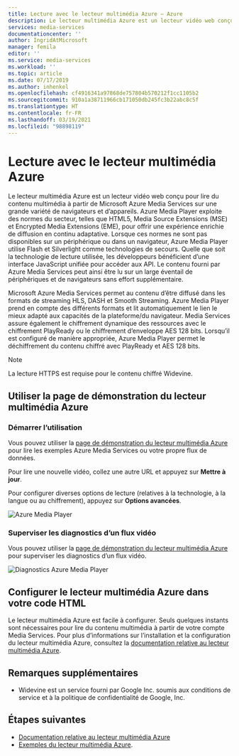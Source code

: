 ```yaml
---
title: Lecture avec le lecteur multimédia Azure – Azure
description: Le lecteur multimédia Azure est un lecteur vidéo web conçu pour lire du contenu multimédia à partir de Microsoft Azure Media Services sur une grande variété de navigateurs et d’appareils.
services: media-services
documentationcenter: ''
author: IngridAtMicrosoft
manager: femila
editor: ''
ms.service: media-services
ms.workload: ''
ms.topic: article
ms.date: 07/17/2019
ms.author: inhenkel
ms.openlocfilehash: cf4916341a97868de757804b570212f1cc1105b2
ms.sourcegitcommit: 910a1a38711966cb171050db245fc3b22abc8c5f
ms.translationtype: HT
ms.contentlocale: fr-FR
ms.lasthandoff: 03/19/2021
ms.locfileid: "98898119"
---
```

# <a name="playback-with-azure-media-player"></a>Lecture avec le lecteur multimédia Azure

Le lecteur multimédia Azure est un lecteur vidéo web conçu pour lire du contenu multimédia à partir de Microsoft Azure Media Services sur une grande variété de navigateurs et d’appareils. Azure Media Player exploite des normes du secteur, telles que HTML5, Media Source Extensions (MSE) et Encrypted Media Extensions (EME), pour offrir une expérience enrichie de diffusion en continu adaptative. Lorsque ces normes ne sont pas disponibles sur un périphérique ou dans un navigateur, Azure Media Player utilise Flash et Silverlight comme technologies de secours. Quelle que soit la technologie de lecture utilisée, les développeurs bénéficient d’une interface JavaScript unifiée pour accéder aux API. Le contenu fourni par Azure Media Services peut ainsi être lu sur un large éventail de périphériques et de navigateurs sans effort supplémentaire.

Microsoft Azure Media Services permet au contenu d’être diffusé dans les formats de streaming HLS, DASH et Smooth Streaming. Azure Media Player prend en compte des différents formats et lit automatiquement le lien le mieux adapté aux capacités de la plateforme/du navigateur. Media Services assure également le chiffrement dynamique des ressources avec le chiffrement PlayReady ou le chiffrement d’enveloppe AES 128 bits. Lorsqu’il est configuré de manière appropriée, Azure Media Player permet le déchiffrement du contenu chiffré avec PlayReady et AES 128 bits.

> [!NOTE]
> La lecture HTTPS est requise pour le contenu chiffré Widevine.

## <a name="use-azure-media-player-demo-page"></a>Utiliser la page de démonstration du lecteur multimédia Azure

### <a name="start-using"></a>Démarrer l’utilisation

Vous pouvez utiliser la [page de démonstration du lecteur multimédia Azure](https://aka.ms/azuremediaplayer) pour lire les exemples Azure Media Services ou votre propre flux de données.  

Pour lire une nouvelle vidéo, collez une autre URL et appuyez sur **Mettre à jour**.

Pour configurer diverses options de lecture (relatives à la technologie, à la langue ou au chiffrement), appuyez sur **Options avancées**.

![Azure Media Player](./media/azure-media-player/home-page.png)

### <a name="monitor-diagnostics-of-a-video-stream"></a>Superviser les diagnostics d’un flux vidéo

Vous pouvez utiliser la [page de démonstration du lecteur multimédia Azure](https://aka.ms/azuremediaplayer) pour superviser les diagnostics d’un flux vidéo.

![Diagnostics Azure Media Player](./media/azure-media-player/diagnostics.png)

## <a name="set-up-azure-media-player-in-your-html"></a>Configurer le lecteur multimédia Azure dans votre code HTML

Le lecteur multimédia Azure est facile à configurer. Seuls quelques instants sont nécessaires pour lire du contenu multimédia à partir de votre compte Media Services. Pour plus d’informations sur l’installation et la configuration du lecteur multimédia Azure, consultez la [documentation relative au lecteur multimédia Azure](../azure-media-player/azure-media-player-overview.md).

## <a name="additional-notes"></a>Remarques supplémentaires

* Widevine est un service fourni par Google Inc. soumis aux conditions de service et à la politique de confidentialité de Google, Inc.

## <a name="next-steps"></a>Étapes suivantes

* [Documentation relative au lecteur multimédia Azure](../azure-media-player/azure-media-player-overview.md)
* [Exemples du lecteur multimédia Azure](https://github.com/Azure-Samples/azure-media-player-samples).